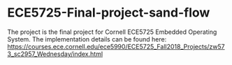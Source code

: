 # ECE5725-Final-project-sand-flow

The project is the final project for Cornell ECE5725 Embedded Operating System. The implementation details can be found here: https://courses.ece.cornell.edu/ece5990/ECE5725_Fall2018_Projects/zw573_sc2957_Wednesday/index.html
